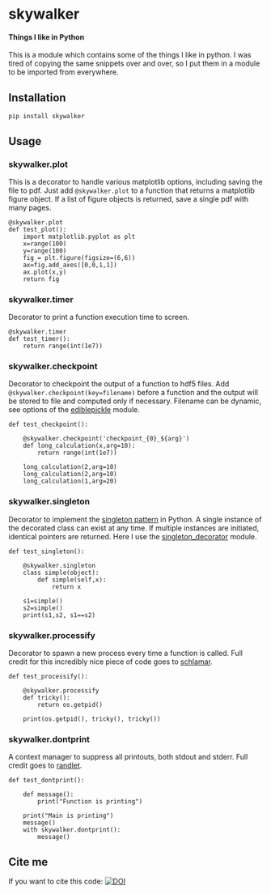# skywalker

#### Things I like in Python

This is a module which contains some of the things I like in python. I was tired of copying the same snippets over and over, so I put them in a module to be imported from everywhere.

## Installation

    pip install skywalker

## Usage

### skywalker.plot

This is a decorator to handle various matplotlib options, including saving the file to pdf. Just add `@skywalker.plot` to a function that returns a matplotlib figure object. If a list of figure objects is returned, save a single pdf with many pages.
    
    @skywalker.plot
    def test_plot():
        import matplotlib.pyplot as plt
        x=range(100)
        y=range(100)
        fig = plt.figure(figsize=(6,6))
        ax=fig.add_axes([0,0,1,1])
        ax.plot(x,y)
        return fig

### skywalker.timer

Decorator to print a function execution time to screen.
    
    @skywalker.timer
    def test_timer():
        return range(int(1e7))

### skywalker.checkpoint

Decorator to checkpoint the output of a function to hdf5 files. Add `@skywalker.checkpoint(key=filename)` before a function and the output will be stored to file and computed only if necessary. Filename can be dynamic, see options of the [ediblepickle](https://github.com/mpavan/ediblepickle) module.
    
    def test_checkpoint():
    
        @skywalker.checkpoint('checkpoint_{0}_${arg}')
        def long_calculation(x,arg=10):
            return range(int(1e7))
    
        long_calculation(2,arg=10)
        long_calculation(2,arg=10)
        long_calculation(1,arg=20)

### skywalker.singleton

Decorator to implement the [singleton pattern](https://en.wikipedia.org/wiki/Singleton_pattern) in Python. A single instance of the decorated class can exist at any time. If multiple instances are initiated, identical pointers are returned.  Here I use the [singleton_decorator](https://pypi.org/project/singleton-decorator/) module.

    def test_singleton():
    
        @skywalker.singleton
        class simple(object):
            def simple(self,x):
                return x
    
        s1=simple()
        s2=simple()
        print(s1,s2, s1==s2)

### skywalker.processify

Decorator to spawn a new process every time a function is called. Full credit for this incredibly nice piece of code goes to [schlamar](https://gist.github.com/schlamar/2311116).

    def test_processify():
    
        @skywalker.processify
        def tricky():
            return os.getpid()
    
        print(os.getpid(), tricky(), tricky())

### skywalker.dontprint

A context manager to suppress all printouts, both stdout and stderr. Full credit goes to [randlet](https://stackoverflow.com/questions/11130156/suppress-stdout-stderr-print-from-python-functionsorator).

```
def test_dontprint():

    def message():
        print("Function is printing")

    print("Main is printing")
    message()
    with skywalker.dontprint():
        message()
```

## Cite me

If you want to cite this code: [![DOI](https://zenodo.org/badge/134632789.svg)](https://zenodo.org/badge/latestdoi/134632789)




